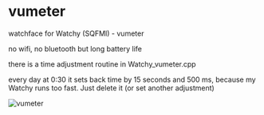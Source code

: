 # vumeter
watchface for Watchy (SQFMI) - vumeter

no wifi, no bluetooth but long battery life 

there is a time adjustment routine in Watchy_vumeter.cpp

every day at 0:30 it sets back time by 15 seconds and 500 ms, because my Watchy runs too fast. Just delete it (or set another adjustment)

![vumeter](https://github.com/MartMarq/vumeter/assets/139223739/d5165b03-d261-4468-a507-21d0ad0d8bf1)
